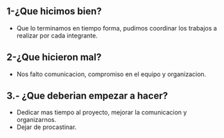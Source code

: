 ## 1-¿Que hicimos bien?
- Que lo terminamos en tiempo forma, pudimos coordinar los trabajos a realizar por cada integrante.
## 2-¿Que hicieron mal?
- Nos falto comunicacion, compromiso en el equipo y organizacion.
## 3.- ¿Que deberian empezar a hacer?
- Dedicar mas tiempo al proyecto, mejorar la comunicacion y organizarnos.
- Dejar de procastinar.
